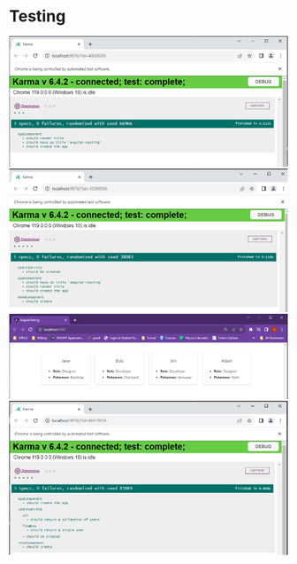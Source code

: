 # Testing
![Alt text](image.png)
![Alt text](image-1.png)
![Alt text](image-2.png)
![Alt text](image-3.png)